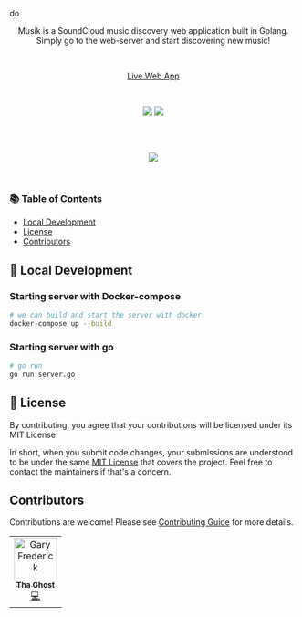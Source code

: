 do<p align="center">
Musik is a SoundCloud music discovery web application built in Golang. Simply go to the web-server and start discovering new music!
</p>
<br>
<p align="center"><a href="https://musik.imthaghost.dev/">Live Web App</a></p>
<br>
<p align="center">
  <a href="https://goreportcard.com/badge/github.com/imthaghost/musik"><img src="https://goreportcard.com/badge/github.com/imthaghost/musik"></a>
  <a href="https://github.com/imthaghost/musik/blob/master/LICENSE"><img src="https://img.shields.io/badge/License-MIT-yellow.svg"></a>
</p>
<br>

<br>
<p align="center">
   <a href="#"><img src="https://github.com/imthaghost/musik/blob/master/docs/media/example.gif"></a>  
</p>
<br>

### 📚 Table of Contents
-   [Local Development](#localdevelopment)
-   [License](#license)
-   [Contributors](#contributors)

## 🚀 Local Development

### Starting server with Docker-compose

```bash
# we can build and start the server with docker
docker-compose up --build

```

### Starting server with go

```bash
# go run
go run server.go

```

## 📝 License

By contributing, you agree that your contributions will be licensed under its MIT License.

In short, when you submit code changes, your submissions are understood to be under the same [MIT License](http://choosealicense.com/licenses/mit/) that covers the project. Feel free to contact the maintainers if that's a concern.

## Contributors

Contributions are welcome! Please see [Contributing Guide](https://github.com/imthaghost/goclone/blob/master/docs/CONTRIBUTING.md) for more details.

<table>
  <tr>
    <td align="center"><a href="https://github.com/imthaghost"><img src="https://avatars3.githubusercontent.com/u/46610773?s=460&v=4" width="75px;" alt="Gary Frederick"/><br /><sub><b>Tha Ghost</b></sub></a><br /><a href="https://github.com/imthaghost/musik/commits?author=imthaghost" title="Code">💻</a></td>
  </tr>
